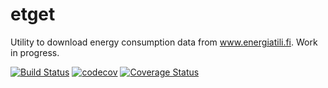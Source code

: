 # etget

Utility to download energy consumption data from www.energiatili.fi. Work in progress.

[![Build Status](https://travis-ci.org/joneskoo/etget.svg?branch=master)](https://travis-ci.org/joneskoo/etget)
[![codecov](https://codecov.io/gh/joneskoo/etget/branch/master/graph/badge.svg)](https://codecov.io/gh/joneskoo/etget)
[![Coverage Status](https://coveralls.io/repos/github/joneskoo/etget/badge.svg?branch=master)](https://coveralls.io/github/joneskoo/etget?branch=master)
